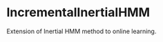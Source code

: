 IncrementalInertialHMM
======================

Extension of Inertial HMM method to online learning.

